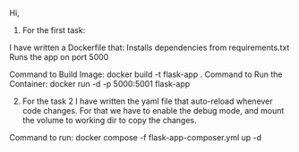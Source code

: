 Hi,

1) For the first task:

I have written a Dockerfile that:
Installs dependencies from requirements.txt
Runs the app on port 5000

Command to Build Image: docker build -t flask-app .
Command to Run the Container: docker run -d -p 5000:5001 flask-app

2) For the task 2 I have written the yaml file that auto-reload whenever code changes. For that we have to enable the debug mode, and mount the volume to working dir to copy the changes.

Command to run: docker compose -f flask-app-composer.yml up -d